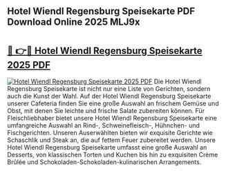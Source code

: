 ## Hotel Wiendl Regensburg Speisekarte PDF Download Online 2025 MLJ9x

# <h2><a href="http://gccm47.nevu.top/?p=Hotel+Wiendl+Regensburg+Speisekarte">🔗 👉🔴 Hotel Wiendl Regensburg Speisekarte 2025 PDF</a></h2>

[![Hotel Wiendl Regensburg Speisekarte 2025 PDF](https://i.imgur.com/dBaPXMq.png)](http://gccm47.nevu.top/?p=Hotel+Wiendl+Regensburg+Speisekarte)
Die Hotel Wiendl Regensburg Speisekarte ist nicht nur eine Liste von Gerichten, sondern auch die Kunst der Wahl. Auf der Hotel Wiendl Regensburg Speisekarte unserer Cafeteria finden Sie eine große Auswahl an frischem Gemüse und Obst, mit denen Sie leichte und frische Salate zubereiten können. Für Fleischliebhaber bietet unsere Hotel Wiendl Regensburg Speisekarte eine umfangreiche Auswahl an Rind-, Schweinefleisch-, Hühnchen- und Fischgerichten. Unseren Auserwählten bieten wir exquisite Gerichte wie Schaschlik und Steak an, die auf fettem Feuer zubereitet werden. Unsere Hotel Wiendl Regensburg Speisekarte umfasst eine große Auswahl an Desserts, von klassischen Torten und Kuchen bis hin zu exquisiten Crème Brûlée und Schokoladen-Schokoladen-kulinarischen Arrangements.
